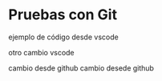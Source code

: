 # Pruebas con Git

ejemplo de código desde vscode

otro cambio vscode

cambio desde github cambio desede github
